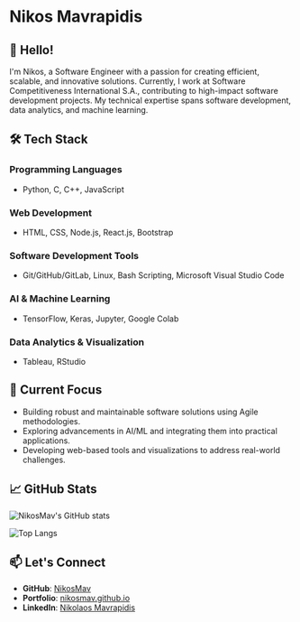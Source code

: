 # Nikos Mavrapidis

## 👋 Hello!

I'm Nikos, a Software Engineer with a passion for creating efficient, scalable, and innovative solutions. Currently, I work at Software Competitiveness International S.A., contributing to high-impact software development projects. My technical expertise spans software development, data analytics, and machine learning.

## 🛠 Tech Stack

### Programming Languages
- Python, C, C++, JavaScript

### Web Development
- HTML, CSS, Node.js, React.js, Bootstrap

### Software Development Tools
- Git/GitHub/GitLab, Linux, Bash Scripting, Microsoft Visual Studio Code

### AI & Machine Learning
- TensorFlow, Keras, Jupyter, Google Colab

### Data Analytics & Visualization
- Tableau, RStudio

## 🚀 Current Focus
- Building robust and maintainable software solutions using Agile methodologies.
- Exploring advancements in AI/ML and integrating them into practical applications.
- Developing web-based tools and visualizations to address real-world challenges.

## 📈 GitHub Stats

![NikosMav's GitHub stats](https://github-readme-stats.vercel.app/api?username=NikosMav&show_icons=true&theme=radical)

![Top Langs](https://github-readme-stats.vercel.app/api/top-langs/?username=NikosMav&layout=compact&theme=radical&langs_count=10)

## 📫 Let's Connect
- **GitHub**: [NikosMav](https://github.com/NikosMav)
- **Portfolio**: [nikosmav.github.io](https://nikosmav.github.io)
- **LinkedIn**: [Nikolaos Mavrapidis](https://www.linkedin.com/in/nikolaos-mavrapidis)
